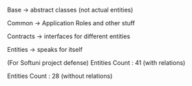 Base -> abstract classes (not actual entities)

Common -> Application Roles and other stuff

Contracts -> interfaces for different entities

Entities -> speaks for itself

(For Softuni project defense) Entities Count : 41 (with relations)

Entities Count : 28 (without relations)
